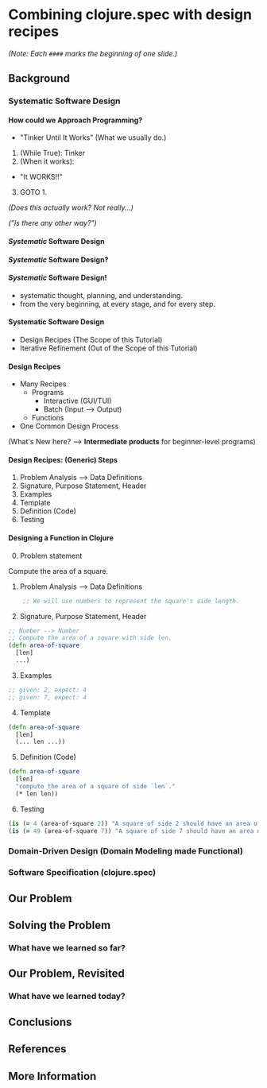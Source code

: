 # Combining clojure.spec with design recipes

_(Note: Each `####` marks the beginning of one slide.)_

## Background

### Systematic Software Design

#### How could we Approach Programming?

- "Tinker Until It Works"
(What we usually do.)

1. (While True): Tinker
2. (When it works):
 - "It WORKS!!"
3. GOTO 1.

_(Does this actually work? Not really...)_

_("Is there any other way?")_

#### _Systematic_ Software Design

#### _Systematic_ Software Design?

#### _Systematic_ Software Design!

- systematic thought, planning, and understanding.
- from the very beginning, at every stage, and for every step.

#### Systematic Software Design

- Design Recipes (The Scope of this Tutorial)
- Iterative Refinement (Out of the Scope of this Tutorial)

#### Design Recipes

- Many Recipes
  - Programs
    - Interactive (GUI/TUI)
    - Batch (Input --> Output)
  - Functions
- One Common Design Process

(What's New here? --> **Intermediate products** for beginner-level programs)

#### Design Recipes: (Generic) Steps

1. Problem Analysis --> Data Definitions
2. Signature, Purpose Statement, Header
3. Examples
4. Template
5. Definition (Code)
6. Testing

#### Designing a Function in Clojure

0. Problem statement

Compute the area of a square.

1. Problem Analysis --> Data Definitions

```clojure
    ;; We will use numbers to represent the square's side length.
```

2. Signature, Purpose Statement, Header

```clojure
;; Number --> Number
;; Compute the area of a square with side len.
(defn area-of-square
  [len]
  ...)
```

3. Examples

```clojure
;; given: 2, expect: 4
;; given: 7, expect: 4
```
4. Template

```clojure
(defn area-of-square
  [len]
  (... len ...))
```

5. Definition (Code)

```clojure
(defn area-of-square
  [len]
  "compute the area of a square of side `len`."
  (* len len))
```

6. Testing

```clojure
(is (= 4 (area-of-square 2)) "A square of side 2 should have an area of 4.")
(is (= 49 (area-of-square 7)) "A square of side 7 should have an area of 49.")
```

### Domain-Driven Design (Domain Modeling made Functional)

### Software Specification (clojure.spec)

## Our Problem

## Solving the Problem

### What have we learned so far?

## Our Problem, Revisited

### What have we learned today?

## Conclusions

## References

## More Information
